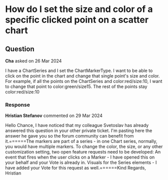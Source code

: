 # How do I set the size and color of a specific clicked point on a scatter chart

## Question

**Cha** asked on 26 Mar 2024

I have a ChartSeries and I set the ChartMarkerType. I want to be able to click on the point in the chart and change that single point's size and color. For example, if all the points on the ChartSeries and color:red/size:10, I want to change that point to color:green/size15. The rest of the points stay color:red/size:10

### Response

**Hristian Stefanov** commented on 29 Mar 2024

Hello Chance, I have noticed that my colleague Svetoslav has already answered this question in your other private ticket. I'm pasting here the answer he gave you so the forum community can benefit from it.======The markers are part of a series - in one Chart series, normally, you would have multiple markers. To change the color, the size, or any other customization setting, two open feature requests need to be developed: An event that fires when the user clicks on a Marker - I have opened this on your behalf and your Vote is already in. Visuals for the Series elements - I have added your Vote for this request as well.======Kind Regards, Hristian
